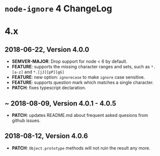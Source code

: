 # `node-ignore` 4 ChangeLog

# 4.x

## 2018-06-22, Version 4.0.0

- **SEMVER-MAJOR**: Drop support for node < 6 by default.
- **FEATURE**: supports the missing character ranges and sets, such as `*.[a-z]` and `*.[jJ][pP][gG]`
- **FEATURE**: new option: `ignorecase` to make `ignore` case sensitive.
- **FEATURE**: supports question mark which matches a single character.
- **PATCH**: fixes typescript declaration.

## ~ 2018-08-09, Version 4.0.1 - 4.0.5

- **PATCH**: updates README.md about frequent asked quesions from github issues.

## 2018-08-12, Version 4.0.6

- **PATCH**: `Object.prototype` methods will not ruin the result any more.

